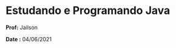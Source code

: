<h1>Estudando e Programando Java</h1>

<p><b>Prof:</b> Jailson</p> <p><b>Date :</b> 04/06/2021 </p>
